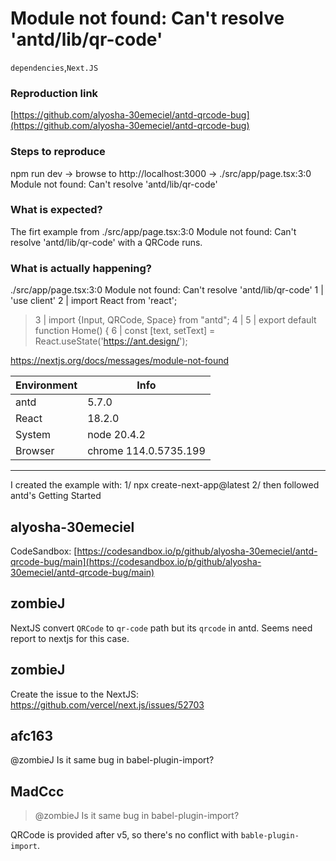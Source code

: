 # Module not found: Can't resolve 'antd/lib/qr-code'

`dependencies`,`Next.JS`

### Reproduction link

[https://github.com/alyosha-30emeciel/antd-qrcode-bug](https://github.com/alyosha-30emeciel/antd-qrcode-bug)

### Steps to reproduce

npm run dev
-> browse to http://localhost:3000
-> ./src/app/page.tsx:3:0
Module not found: Can't resolve 'antd/lib/qr-code'

### What is expected?

The firt example from ./src/app/page.tsx:3:0
Module not found: Can't resolve 'antd/lib/qr-code' with a QRCode runs.

### What is actually happening?

./src/app/page.tsx:3:0
Module not found: Can't resolve 'antd/lib/qr-code'
1 | 'use client'
2 | import React from 'react';

> 3 | import {Input, QRCode, Space} from "antd";
> 4 |
> 5 | export default function Home() {
> 6 | const [text, setText] = React.useState('https://ant.design/');

https://nextjs.org/docs/messages/module-not-found

| Environment | Info                  |
| ----------- | --------------------- |
| antd        | 5.7.0                 |
| React       | 18.2.0                |
| System      | node 20.4.2           |
| Browser     | chrome 114.0.5735.199 |

---

I created the example with:
1/ npx create-next-app@latest
2/ then followed antd's Getting Started

<!-- generated by ant-design-issue-helper. DO NOT REMOVE -->

## alyosha-30emeciel

CodeSandbox: [https://codesandbox.io/p/github/alyosha-30emeciel/antd-qrcode-bug/main](https://codesandbox.io/p/github/alyosha-30emeciel/antd-qrcode-bug/main)

## zombieJ

NextJS convert `QRCode` to `qr-code` path but its `qrcode` in antd. Seems need report to nextjs for this case.

## zombieJ

Create the issue to the NextJS: https://github.com/vercel/next.js/issues/52703

## afc163

@zombieJ Is it same bug in babel-plugin-import?

## MadCcc

> @zombieJ Is it same bug in babel-plugin-import?

QRCode is provided after v5, so there's no conflict with `bable-plugin-import`.
